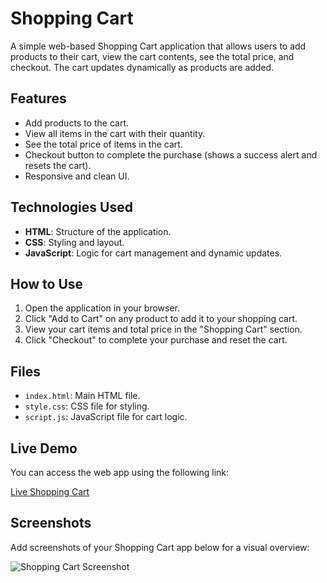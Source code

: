 # Shopping Cart

A simple web-based Shopping Cart application that allows users to add products to their cart, view the cart contents, see the total price, and checkout. The cart updates dynamically as products are added.

## Features
- Add products to the cart.
- View all items in the cart with their quantity.
- See the total price of items in the cart.
- Checkout button to complete the purchase (shows a success alert and resets the cart).
- Responsive and clean UI.

## Technologies Used
- **HTML**: Structure of the application.
- **CSS**: Styling and layout.
- **JavaScript**: Logic for cart management and dynamic updates.

## How to Use
1. Open the application in your browser.
2. Click "Add to Cart" on any product to add it to your shopping cart.
3. View your cart items and total price in the "Shopping Cart" section.
4. Click "Checkout" to complete your purchase and reset the cart.

## Files
- `index.html`: Main HTML file.
- `style.css`: CSS file for styling.
- `script.js`: JavaScript file for cart logic.

## Live Demo
You can access the web app using the following link:

[Live Shopping Cart](#)

## Screenshots
Add screenshots of your Shopping Cart app below for a visual overview:

![Shopping Cart Screenshot]()

